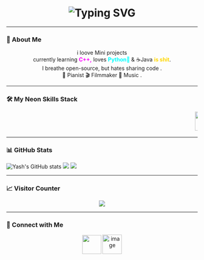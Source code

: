 <div align="center">
  <h1>
    <img src="https://readme-typing-svg.herokuapp.com?font=Fira+Code&size=38&pause=1000&color=FF00FF&center=true&width=700&lines=👁️‍🗨️I'm+Yash+Naik;Open-Source+errr......." alt="Typing SVG" />
  </h1>
</div>

---

### 🌌 About Me  

<div align="center">
i loove Mini projects  <br> 
   currently learning <b style="color:#FF00FF">C++,</b> loves <b style="color:#00FFFF">Python🐍 </b> & ☕Java  <b style="color:#FFD700"> is shit</b>. <br> 
   I breathe open-source, but hates sharing code . <br> 
🎹 Pianist 🎬 Filmmaker 🎵 Music . <br> 
</div> 

---



### 🛠️ My Neon Skills Stack  

<div align="center">
  <marquee scrollamount="12" behavior="scroll" direction="left">
    <img src="https://cdn.jsdelivr.net/gh/devicons/devicon/icons/python/python-original.svg" width="50" height="50"/>
    <img src="https://cdn.jsdelivr.net/gh/devicons/devicon@latest/icons/cplusplus/cplusplus-original.svg" width="50" height="50"/>
    <img src="https://cdn.jsdelivr.net/gh/devicons/devicon/icons/bash/bash-original.svg" width="50" height="50"/>
    <img src="https://cdn.jsdelivr.net/gh/devicons/devicon/icons/html5/html5-original.svg" width="50" height="50"/>
    <img src="https://cdn.jsdelivr.net/gh/devicons/devicon/icons/css3/css3-original.svg" width="50" height="50"/>
    <img src="https://cdn.jsdelivr.net/gh/devicons/devicon/icons/java/java-original.svg" width="50" height="50"/>
    <img src="https://cdn.jsdelivr.net/gh/devicons/devicon/icons/mysql/mysql-original.svg" width="50" height="50"/>
    <img src="https://cdn.jsdelivr.net/gh/devicons/devicon/icons/opencv/opencv-original.svg" width="50" height="50"/>
    <img src="https://cdn.jsdelivr.net/gh/devicons/devicon@latest/icons/blender/blender-original.svg" width="50" height="50" />
    <img src="https://cdn.jsdelivr.net/gh/devicons/devicon@latest/icons/unrealengine/unrealengine-original.svg" width="50" height="50" />
          
  </marquee>
</div>



---

### 📊 GitHub Stats  
![Yash's GitHub stats](https://github-readme-stats.vercel.app/api?username=Yash-ik&show_icons=true&theme=tokyonight)
  <img src="https://github-readme-stats.vercel.app/api/top-langs/?username=yash-ik&layout=compact&theme=dracula&hide_border=true&langs_count=8" />
  <img src="https://github-readme-streak-stats.herokuapp.com/?user=yash-ik&theme=dracula&hide_border=true" />


---

### 📈 Visitor Counter  

<p align="center">
  <img src="https://komarev.com/ghpvc/?username=yash-ik&style=for-the-badge&color=FF00FF&label=Visitors&labelColor=0D0D0D" />
</p>


------

### 🤝 Connect with Me  

<p align="center">
  <a href="https://www.linkedin.com/in/yash-naik-883543355" target="_blank"><img src="https://cdn.jsdelivr.net/gh/devicons/devicon@latest/icons/linkedin/linkedin-original.svg" width="50" height="50" /></a>
  <a href="https://www.instagram.com/yash._.n" target="_blank"><img width="51" height="51" alt="image" src="https://github.com/user-attachments/assets/34197642-b27f-4695-81e1-ff3e82aeda0e" />
</a>
</p>
<!-- ### 🎯 Fun (and Slightly Surreal) Facts  

- I **think in code 💻** and occasionally wonder if caffeine ☕ is my spirit animal.  
- I love **learning**, building random projects, and occasionally overthinking 🔮.  
- I’m obsessed with **open-source**, even if I sometimes hoard my own code 🖤.  

---

<p align="center">
  <img src=""C:\Users\yashn\Downloads\gif.gif"" width="400" />
</p>
